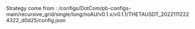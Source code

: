 Strategy come from : /configs/DotCom/pb-configs-main/recursive_grid/single/long/noAU/v0.1.x/v0.1.1/THETAUSDT_20221112224322_d0d25/config.json